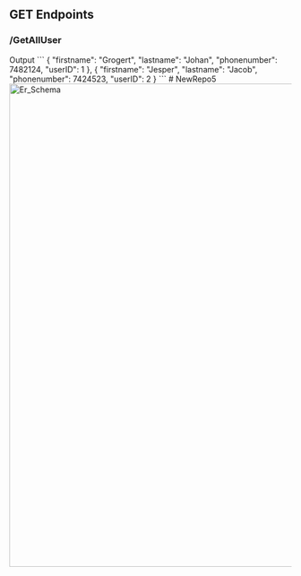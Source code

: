 <h2>GET Endpoints</h2>

<h3>/GetAllUser</h3>
Output
```
  {
    "firstname": "Grogert",
    "lastname": "Johan",
    "phonenumber": 7482124,
    "userID": 1
  },
  {
    "firstname": "Jesper",
    "lastname": "Jacob",
    "phonenumber": 7424523,
    "userID": 2
  }
```
# NewRepo5<img width="863" alt="Er_Schema" src="https://github.com/felixwidell/MiniProjekt_API/assets/91313243/a4cccf50-7693-48ea-b98f-5fd1f3a29b9c">
